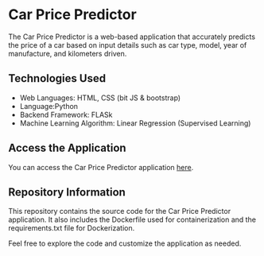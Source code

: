 # Car Price Predictor

The Car Price Predictor is a web-based application that accurately predicts the price of a car based on input details such as car type, model, year of manufacture, and kilometers driven.

## Technologies Used

- Web Languages: HTML, CSS (bit JS & bootstrap)
- Language:Python
- Backend Framework: FLASk
- Machine Learning Algorithm: Linear Regression (Supervised Learning)

## Access the Application

You can access the Car Price Predictor application [here](http://ec2-16-170-15-151.eu-north-1.compute.amazonaws.com:5000/). 

## Repository Information

This repository contains the source code for the Car Price Predictor application. It also includes the Dockerfile used for containerization and the requirements.txt file for Dockerization.

Feel free to explore the code and customize the application as needed.

